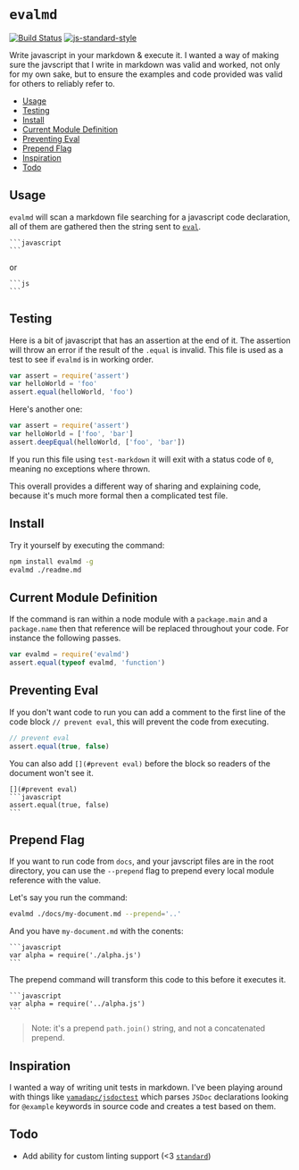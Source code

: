 # `evalmd`

[![Build Status](https://travis-ci.org/reggi/evalmd.svg?branch=master)](https://travis-ci.org/reggi/evalmd) [![js-standard-style](https://img.shields.io/badge/code%20style-standard-brightgreen.svg?style=flat)](https://github.com/feross/standard)

Write javascript in your markdown & execute it. I wanted a way of making sure the javscript that I write in markdown was valid and worked, not only for my own sake, but to ensure the examples and code provided was valid for others to reliably refer to.

<!-- START doctoc generated TOC please keep comment here to allow auto update -->
<!-- DON'T EDIT THIS SECTION, INSTEAD RE-RUN doctoc TO UPDATE -->


- [Usage](#usage)
- [Testing](#testing)
- [Install](#install)
- [Current Module Definition](#current-module-definition)
- [Preventing Eval](#preventing-eval)
- [Prepend Flag](#prepend-flag)
- [Inspiration](#inspiration)
- [Todo](#todo)

<!-- END doctoc generated TOC please keep comment here to allow auto update -->

## Usage

`evalmd` will scan a markdown file searching for a javascript code declaration, all of them are gathered then the string sent to [`eval`](https://github.com/pierrec/node-eval).

    ```javascript
    ```

or

    ```js
    ```

## Testing

Here is a bit of javascript that has an assertion at the end of it. The assertion will throw an error if the result of the `.equal` is invalid. This file is used as a test to see if `evalmd` is in working order.

```javascript
var assert = require('assert')
var helloWorld = 'foo'
assert.equal(helloWorld, 'foo')
```

Here's another one:

```js
var assert = require('assert')
var helloWorld = ['foo', 'bar']
assert.deepEqual(helloWorld, ['foo', 'bar'])
```

If you run this file using `test-markdown` it will exit with a status code of `0`, meaning no exceptions where thrown.

This overall provides a different way of sharing and explaining code, because it's much more formal then a complicated test file.

## Install

Try it yourself by executing the command:

```bash
npm install evalmd -g
evalmd ./readme.md
```

## Current Module Definition

If the command is ran within a node module with a `package.main` and a `package.name` then that reference will be replaced throughout your code. For instance the following passes.

```javascript
var evalmd = require('evalmd')
assert.equal(typeof evalmd, 'function')
```

## Preventing Eval

If you don't want code to run you can add a comment to the first line of the code block `// prevent eval`, this will prevent the code from executing.

```javascript
// prevent eval
assert.equal(true, false)
```

You can also add `[](#prevent eval)` before the block so readers of the document won't see it.

    [](#prevent eval)
    ```javascript
    assert.equal(true, false)
    ```

## Prepend Flag

If you want to run code from `docs`, and your javscript files are in the root directory, you can use the `--prepend` flag to prepend every local module reference with the value.

Let's say you run the command:

```bash
evalmd ./docs/my-document.md --prepend='..'
```

And you have `my-document.md` with the conents:

    ```javascript
    var alpha = require('./alpha.js')
    ```

The prepend command will transform this code to this before it executes it.

    ```javascript
    var alpha = require('../alpha.js')
    ```

> Note: it's a prepend `path.join()` string, and not a concatenated prepend.

## Inspiration

I wanted a way of writing unit tests in markdown. I've been playing around with things like [`yamadapc/jsdoctest`](https://github.com/yamadapc/jsdoctest) which parses `JSDoc` declarations looking for `@example` keywords in source code and creates a test based on them.

## Todo

* Add ability for custom linting support (<3 [`standard`](https://github.com/feross/standard#standardlinttexttext-opts-callback))
